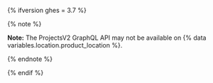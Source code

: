 {% ifversion ghes = 3.7 %}

{% note %}

**Note:** The ProjectsV2 GraphQL API may not be available on {% data variables.location.product_location %}. 

{% endnote %}

{% endif %}
